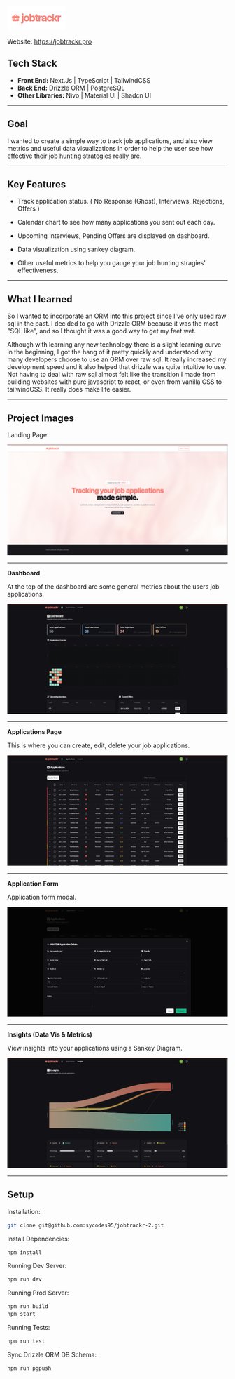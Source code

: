 ![Logo](./src/assets/images/readMe/logo.png "Logo")

Website: https://jobtrackr.pro

## Tech Stack

- **Front End:** Next.Js | TypeScript | TailwindCSS
- **Back End:** Drizzle ORM | PostgreSQL
- **Other Libraries:** Nivo | Material UI | Shadcn UI

---

## Goal

I wanted to create a simple way to track job applications, and also view metrics and useful data visualizations in order to help the user see how effective their job hunting strategies really are.

---

## Key Features 

- Track application status. ( No Response (Ghost), Interviews, Rejections, Offers )

- Calendar chart to see how many applications you sent out each day.

- Upcoming Interviews, Pending Offers are displayed on dashboard.

- Data visualization using sankey diagram.

- Other useful metrics to help you gauge your job hunting stragies' effectiveness.

---

## What I learned

So I wanted to incorporate an ORM into this project since I've only used raw sql in the past.
I decided to go with Drizzle ORM because it was the most "SQL like", and so I thought it was a good way to get my feet wet.

Although with learning any new technology there is a slight learning curve in the beginning, I got the hang of it pretty quickly and understood why 
many developers choose to use an ORM over raw sql. It really increased my development speed and it also helped that drizzle was quite intuitive to use. 
Not having to deal with raw sql almost felt like the transition I made from building websites with pure javascript to react, or even from vanilla CSS to tailwindCSS. It really does make life easier. 

---

## Project Images

Landing Page

![Landing Page](./src/assets/images/readMe/landing.png "Landing Page")

---

**Dashboard**

At the top of the dashboard are some general metrics about the users job applications.

![Dashboard](./src/assets/images/readMe/dashboard.png "Dashboard")

---

**Applications Page**

This is where you can create, edit, delete your job applications.

![Applications Page](./src/assets/images/readMe/applications.png "Applications Page")

---

**Application Form**

Application form modal.

![Application Form](./src/assets/images/readMe/applicationForm.png "Application Form")

---

**Insights (Data Vis & Metrics)**

View insights into your applications using a Sankey Diagram.

![Insights (Data Vis & Metrics)](./src/assets/images/readMe/insights.png "Insights (Data Vis & Metrics)")

---

## Setup

Installation:

```bash
git clone git@github.com:sycodes95/jobtrackr-2.git
```

Install Dependencies:
```bash
npm install
```

Running Dev Server:

```bash
npm run dev
```

Running Prod Server:

```bash
npm run build
npm start
```

Running Tests:

```bash
npm run test
```

Sync Drizzle ORM DB Schema:

```bash
npm run pgpush
```